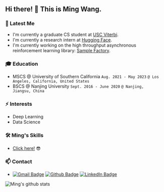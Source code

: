 ## Hi there! 👋 This is Ming Wang.

### 👀 Latest Me

- I'm currently a graduate CS student at [USC Viterbi](https://viterbischool.usc.edu/). 
- I'm currently a research intern at [Hugging Face](https://huggingface.co/).
- I'm currently working on the high throughput asynchronous reinforcement learning library: [Sample Factory](https://github.com/alex-petrenko/sample-factory).

### :mortar_board: Education
- MSCS @ University of Southern California `Aug. 2021 - May 2023` `@ Los Angeles, California, United States`
- BSCS @ Nanjing University `Sept. 2016 - June 2020` `@ Nanjing, Jiangsu, China`

### ⚡ Interests
- Deep Learning
- Data Science

### 🛠️ Ming's Skills
- [Click here!](https://github.com/wmFrank/Mings-Skills) 😎

### 📫 Contact
- [![Gmail Badge](https://img.shields.io/badge/Gmail-D14836?style=for-the-badge&logo=gmail&logoColor=white)](mailto:mwang283@usc.edu)
[![Github Badge](https://img.shields.io/badge/GitHub-%2312100E.svg?&style=for-the-badge&logo=Github&logoColor=white)](https://github.com/wmFrank)
[![LinkedIn Badge](https://img.shields.io/badge/linkedin-%230077B5.svg?&style=for-the-badge&logo=linkedin&logoColor=white)](https://www.linkedin.com/in/ming-wang-frank)
<!--
[![WeCaht Badge](https://img.shields.io/badge/WeChat-07C160?style=for-the-badge&logo=wechat&logoColor=white)](wangmingkljy)
-->

<!--
- <p>
  <a href="mailto:mwang283@usc.edu" target="_blank"><img alt="Gmail" src="https://img.shields.io/badge/Gmail-D14836?style=for-the-badge&logo=gmail&logoColor=white" /></a>
  <a href="https://github.com/wmFrank" target="_blank"><img alt="Github" src="https://img.shields.io/badge/GitHub-%2312100E.svg?&style=for-the-badge&logo=Github&logoColor=white" /></a>
  <a href="https://www.linkedin.com/in/ming-wang-frank" target="_blank"><img alt="LinkedIn" src="https://img.shields.io/badge/linkedin-%230077B5.svg?&style=for-the-badge&logo=linkedin&logoColor=white" /></a>
  <a href="weixin://contacts/profile/wangmingkljy" target="_blank"><img alt="WeChat" src="https://img.shields.io/badge/WeChat-07C160?style=for-the-badge&logo=wechat&logoColor=white" /></a>
</p>
-->

![Ming's github stats](https://github-readme-stats.vercel.app/api?username=wmFrank&show_icons=true&theme=swift)

<!--
**wmFrank/wmFrank** is a ✨ _special_ ✨ repository because its `README.md` (this file) appears on your GitHub profile.

Here are some ideas to get you started:

- 🔭 I’m currently working on ...
- 🌱 I’m currently learning ...
- 👯 I’m looking to collaborate on ...
- 🤔 I’m looking for help with ...
- 💬 Ask me about ...
- 📫 How to reach me: ...
- 😄 Pronouns: ...
- ⚡ Fun fact: ...
-->
